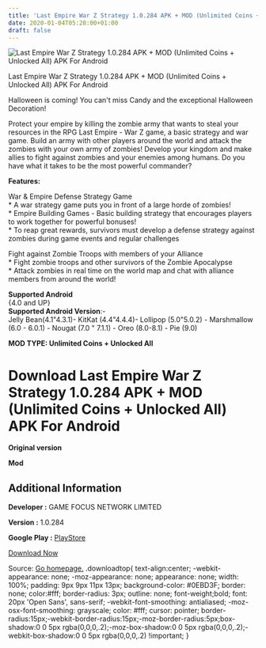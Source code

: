 ```yaml
---
title: 'Last Empire War Z Strategy 1.0.284 APK + MOD (Unlimited Coins + Unlocked All) APK For Android'
date: 2020-01-04T05:28:00+01:00
draft: false
---
```


![Last Empire War Z Strategy 1.0.284 APK + MOD (Unlimited Coins + Unlocked All) APK For Android](https://i1.wp.com/apkhome.net/wp-content/uploads/2020/01/Last-Empire-War-Z-Strategy-1.0.284-APK-MOD-Unlimited-Coins-Unlocked-All.png "Last Empire War Z Strategy 1.0.284 APK + MOD (Unlimited Coins + Unlocked All) APK For Android")

  

Last Empire War Z Strategy 1.0.284 APK + MOD (Unlimited Coins + Unlocked All) APK For Android

Halloween is coming! You can't miss Candy and the exceptional Halloween Decoration!

Protect your empire by killing the zombie army that wants to steal your resources in the RPG Last Empire - War Z game, a basic strategy and war game. Build an army with other players around the world and attack the zombies with your own army of zombies! Develop your kingdom and make allies to fight against zombies and your enemies among humans. Do you have what it takes to be the most powerful commander?

**Features:**

War & Empire Defense Strategy Game  
\* A war strategy game puts you in front of a large horde of zombies!  
\* Empire Building Games - Basic building strategy that encourages players to work together for powerful bonuses!  
\* To reap great rewards, survivors must develop a defense strategy against zombies during game events and regular challenges

Fight against Zombie Troops with members of your Alliance  
\* Fight zombie troops and other survivors of the Zombie Apocalypse  
\* Attack zombies in real time on the world map and chat with alliance members from around the world!

**Supported Android**  
{4.0 and UP}  
**Supported Android Version**:-  
Jelly Bean(4.1"4.3.1)- KitKat (4.4"4.4.4)- Lollipop (5.0"5.0.2) - Marshmallow (6.0 - 6.0.1) - Nougat (7.0 " 7.1.1) - Oreo (8.0-8.1) - Pie (9.0)

**MOD TYPE: Unlimited Coins + Unlocked All**

Download Last Empire War Z Strategy 1.0.284 APK + MOD (Unlimited Coins + Unlocked All) APK For Android
======================================================================================================

**Original version**

**Mod**

Additional Information
----------------------

**Developer :** GAME FOCUS NETWORK LIMITED

**Version :** 1.0.284

**Google Play :** [PlayStore](https://play.google.com/store/apps/details?id=com.longtech.lastwars.gp)

  

[Download Now](https://store4app.co/post/last-empire-war-z-strategy-1-0-284-apk-mod-unlimited-coins-unlocked-all-apk-for-android_1578068171)

  
Source: [Go homepage.](https://store4app.co/post/last-empire-war-z-strategy-1-0-284-apk-mod-unlimited-coins-unlocked-all-apk-for-android_1578068171) .downloadtop{ text-align:center; -webkit-appearance: none; -moz-appearance: none; appearance: none; width: 100%; padding: 9px 9px 11px 13px; background-color: #0EBD3F; border: none; color:#fff; border-radius: 3px; outline: none; font-weight;bold; font: 20px 'Open Sans', sans-serif; -webkit-font-smoothing: antialiased; -moz-osx-font-smoothing: grayscale; color: #fff; cursor: pointer; border-radius:15px;-webkit-border-radius:15px;-moz-border-radius:5px;box-shadow:0 0 5px rgba(0,0,0,.2);-moz-box-shadow:0 0 5px rgba(0,0,0,.2);-webkit-box-shadow:0 0 5px rgba(0,0,0,.2) !important; }
